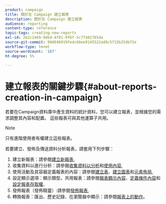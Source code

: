 ```yaml
---
product: campaign
title: 關於在 Campaign 建立報表
description: 關於在 Campaign 建立報表
audience: reporting
content-type: reference
topic-tags: creating-new-reports
exl-id: 262c1469-94b4-4f81-9f6f-5c7f481765da
source-git-commit: 98d646919fedc66ee9145522ad0c5f15b25dbf2e
workflow-type: tm+mt
source-wordcount: '167'
ht-degree: 5%

---
```


# 建立報表的關鍵步驟{#about-reports-creation-in-campaign}

若要在Campaign資料庫中產生資料的統計資料，您可以建立報表，並根據您的需求調整其內容和配置。 這些報表可與其他運算子共用。

>[!NOTE]
>
>只有進階使用者有權建立這些報表。

若要建立、發佈及傳送資料分析報表，請套用下列步驟：

1. 建立新報表：請參閱[建立新報表](../../reporting/using/creating-a-new-report.md),
1. 收集資料以進行分析：請參閱[收集資料以分析](../../reporting/using/collecting-data-to-analyze.md)和[使用內容](../../reporting/using/using-the-context.md),
1. 使用活動及其容器定義報表的內容：請參閱[建立表](../../reporting/using/creating-a-table.md)、[建立圖表](../../reporting/using/creating-a-chart.md)和[元素佈局](../../reporting/using/element-layout.md),
1. 設定顯示選項：顯示類型，共用報表：請參閱[報表顯示內容](../../reporting/using/configuring-access-to-the-report.md#report-display-context)、[定義條件內容](../../reporting/using/defining-a-conditional-content.md)和[設定報表存取權](../../reporting/using/configuring-access-to-the-report.md)、
1. 發佈報表（發佈精靈）:請參閱[發佈報表](../../reporting/using/configuring-access-to-the-report.md#publishing-the-report),
1. 轉換報表：匯出、歷史記錄、在瀏覽器中顯示：請參閱[報表上的動作](../../reporting/using/actions-on-reports.md)。
